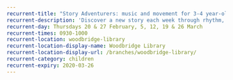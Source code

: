 ```yaml
---
recurrent-title: "Story Adventurers: music and movement for 3-4 year-olds and their parents/carers from Suffolk Babies: £39 for a six-week course"
recurrent-description: 'Discover a new story each week through rhythm, rhyme and repetition. Find out more and book through the <a href="https://suffolkbabies.co.uk/woodbridge/">Suffolk Babies website</a> or by contacting <a href="tel:01473612972">01473 612972</a> or <strong>info@suffolkbabies.co.uk</strong>'
recurrent-day: Thursdays 20 & 27 February, 5, 12, 19 & 26 March
recurrent-times: 0930-1000
recurrent-location: woodbridge-library
recurrent-location-display-name: Woodbridge Library
recurrent-location-display-url: /branches/woodbridge-library/
recurrent-category: children
recurrent-expiry: 2020-03-26
---
```

